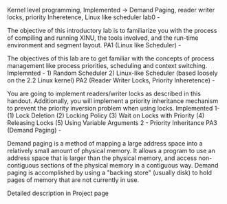 

Kernel level programming, Implemented -> Demand Paging, reader writer locks, priority Inheretence, Linux like scheduler
lab0 -

The objective of this introductory lab is to familiarize you with the process of compiling and running XINU, the tools involved, and the run-time environment and segment layout.
PA1 (Linux like Scheduler) -

The objectives of this lab are to get familiar with the concepts of process management like process priorities, scheduling and context switching. Implemnted - 1) Random Scheduler 2) Linux-like Scheduler (based loosely on the 2.2 Linux kernel)
PA2 (Reader Writer Locks, Priority Inheretence) -

You are going to implement readers/writer locks as described in this handout. Additionally, you will implement a priority inheritance mechanism to prevent the priority inversion problem when using locks. Implemented 1- (1) Lock Deletion (2) Locking Policy (3) Wait on Locks with Priority (4) Releasing Locks (5) Using Variable Arguments 2 - Priority Inheritance
PA3 (Demand Paging) -

Demand paging is a method of mapping a large address space into a relatively small amount of physical memory. It allows a program to use an address space that is larger than the physical memory, and access non-contiguous sections of the physical memory in a contiguous way. Demand paging is accomplished by using a "backing store" (usually disk) to hold pages of memory that are not currently in use.


Detailed description in Project page
